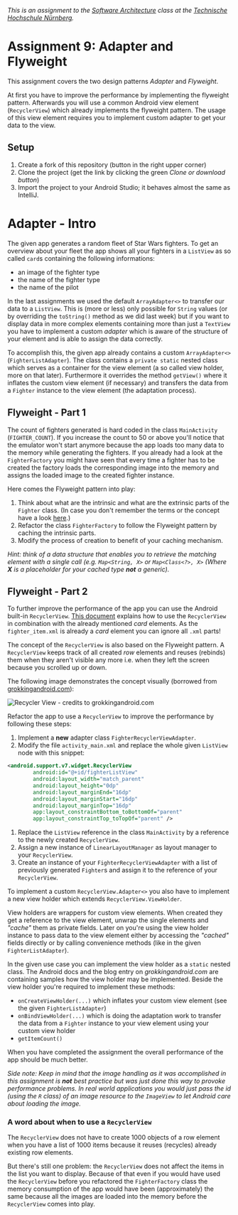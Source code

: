 _This is an assignment to the [Software Architecture](https://ohm-softa.github.io) class at the [Technische Hochschule Nürnberg](http://www.th-nuernberg.de)._

# Assignment 9: Adapter and Flyweight

This assignment covers the two design patterns _Adapter_ and _Flyweight_.

At first you have to improve the performance by implementing the flyweight pattern.
Afterwards you will use a common Android view element (`RecyclerView`) which already implements the flyweight pattern.
The usage of this view element requires you to implement custom adapter to get your data to the view.

## Setup

1. Create a fork of this repository (button in the right upper corner)
1. Clone the project (get the link by clicking the green _Clone or download button_)
1. Import the project to your Android Studio; it behaves almost the same as IntelliJ.

# Adapter - Intro

The given app generates a random fleet of Star Wars fighters.
To get an overview about your fleet the app shows all your fighters in a `ListView` as so called `card`s containing the following informations:

* an image of the fighter type
* the name of the fighter type
* the name of the pilot

In the last assignments we used the default `ArrayAdapter<>` to transfer our data to a `ListView`.
This is (more or less) only possible for `String` values (or by overriding the `toString()` method as we did last week) but if you want to display data in more complex elements containing more than just a `TextView` you have to implement a custom _adapter_ which is aware of the structure of your element and is able to assign the data correctly.

To accomplish this, the given app already contains a custom `ArrayAdapter<>` (`FighterListAdapter`).
The class contains a `private static` nested class which serves as a container for the view element (a so called view holder, more on that later).
Furthermore it overrides the method `getView()` where it inflates the custom view element (if necessary) and transfers the data from a `Fighter` instance to the view element (the adaptation process).

## Flyweight - Part 1

The count of fighters generated is hard coded in the class `MainActivity` (`FIGHTER_COUNT`).
If you increase the count to 50 or above you'll notice that the emulator won't start anymore because the app loads too many data to the memory while generating the fighters.
If you already had a look at the `FighterFactory` you might have seen that every time a fighter has to be created the factory loads the corresponding image into the memory and assigns the loaded image to the created fighter instance.

Here comes the Flyweight pattern into play:

1. Think about what are the intrinsic and what are the extrinsic parts of the `Fighter` class.  (In case you don't remember the terms or the concept have a look [here](https://hsro-inf-prg3.github.io/09ln-proxy-adapter-flyweight/#flyweight).)
1. Refactor the class `FighterFactory` to follow the Flyweight pattern by caching the intrinsic parts.
1. Modify the process of creation to benefit of your caching mechanism.

_Hint: think of a data structure that enables you to retrieve the matching element with a single call (e.g. `Map<String, X>` or `Map<Class<?>, X>` (Where **X** is a placeholder for your cached type **not** a generic)._

## Flyweight - Part 2

To further improve the performance of the app you can use the Android built-in `RecyclerView`. [This document](https://developer.android.com/training/material/lists-cards.html) explains how to use the `RecyclerView` in combination with the already mentioned _card_ elements.
As the `fighter_item.xml` is already a _card_ element you can ignore all `.xml` parts!

The concept of the `RecyclerView` is also based on the Flyweight pattern.
A `RecyclerView` keeps track of all created _row_ elements and reuses (rebinds) them when they aren't visible any more i.e. when they left the screen because you scrolled up or down.

The following image demonstrates the concept visually (borrowed from [grokkingandroid.com](https://www.grokkingandroid.com/first-glance-androids-recyclerview/)):

![Recycler View - credits to grokkingandroid.com](http://www.grokkingandroid.com/wordpress/wp-content/uploads/2014/08/recycling_of_views.png)

Refactor the app to use a `RecyclerView` to improve the performance by following these steps:

1. Implement a **new** adapter class `FighterRecyclerViewAdapter`.
1. Modify the file `activity_main.xml` and replace the whole given `ListView` node with this snippet:

```xml
<android.support.v7.widget.RecyclerView
        android:id="@+id/fighterListView"
        android:layout_width="match_parent"
        android:layout_height="0dp"
        android:layout_marginEnd="16dp"
        android:layout_marginStart="16dp"
        android:layout_marginTop="16dp"
        app:layout_constraintBottom_toBottomOf="parent"
        app:layout_constraintTop_toTopOf="parent" />
```

1. Replace the `ListView` reference in the class `MainActivity` by a reference to the newly created `RecyclerView`.
1. Assign a new instance of `LinearLayoutManager` as layout manager to your `RecyclerView`.
1. Create an instance of your `FighterRecyclerViewAdapter` with a list of previously generated `Fighter`s and assign it to the reference of your `RecyclerView`.

To implement a custom `RecyclerView.Adapter<>` you also have to implement a new view holder which extends `RecyclerView.ViewHolder`.

View holders are wrappers for custom view elements.
When created they get a reference to the view element, unwrap the single elements and _"cache"_ them as private fields.
Later on you're using the view holder instance to pass data to the view element either by accessing the _"cached"_ fields directly or by calling convenience methods (like in the given `FighterListAdapter`).

In the given use case you can implement the view holder as a `static` nested class.
The Android docs and the blog entry on _grokkingandroid.com_ are containing samples how the view holder may be implemented.
Beside the view holder you're required to implement these methods:

* `onCreateViewHolder(...)` which inflates your custom view element (see the given `FighterListAdapter`)
* `onBindViewHolder(...)` which is doing the adaptation work to transfer the data from a `Fighter` instance to your view element using your custom view holder
* `getItemCount()`

When you have completed the assignment the overall performance of the app should be much better.

_Side note: Keep in mind that the image handling as it was accomplished in this assignment is **not** best practice but was just done this way to provoke performance problems. In real world applications you would just pass the id (using the `R` class) of an image resource to the `ImageView` to let Android care about loading the image._

### A word about when to use a `RecyclerView`

The `RecyclerView` does not have to create 1000 objects of a row element when you have a list of 1000 items because it reuses (recycles) already existing row elements.

But there's still one problem: the `RecyclerView` does not affect the items in the list you want to display. Because of that even if you would have used the `RecyclerView` before you refactored the `FighterFactory` class the memory consumption of the app would have been (approximately) the same because all the images are loaded into the memory before the `RecyclerView` comes into play.